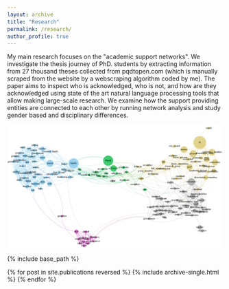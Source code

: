 ```yaml
---
layout: archive
title: "Research"
permalink: /research/
author_profile: true
---
```


My main research focuses on the "academic support networks". We investigate the thesis journey of PhD. students by extracting information from 27 thousand theses collected from pqdtopen.com (which is manually scraped from the website by a webscraping algorithm coded by me). The paper aims to inspect who is acknowledged, who is not, and how are they acknowledged using state of the art natural language processing tools that allow making large-scale research. We examine how the support providing entities are connected to each other by running network analysis and study gender based and disciplinary differences.

<img src="https://github.com/ocseckin/ocseckin.github.io/blob/master/images/academic_network.png" alt="Academic Network" width="700"/>


{% include base_path %}

{% for post in site.publications reversed %}
  {% include archive-single.html %}
{% endfor %}
